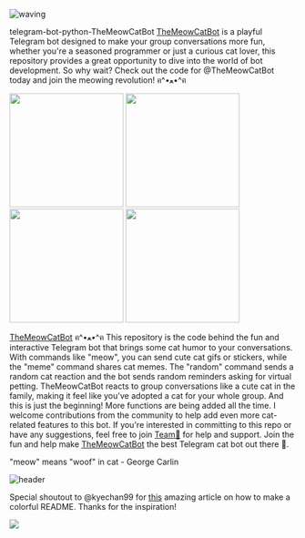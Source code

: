 ![waving](https://capsule-render.vercel.app/api?type=waving&width=400&height=180&text=TheMeowCatBot🐈&fontAlign=79&fontAlignY=40&color=gradient&fontSize=40&fontAlignX=10&descSize=30&animation=twinkling)

telegram-bot-python-TheMeowCatBot
[TheMeowCatBot](https://t.me/TheMeowCatBot) is a playful Telegram bot designed to make your group conversations more fun, whether you're a seasoned programmer or just a curious cat lover, this repository provides a great opportunity to dive into the world of bot development. So why wait? Check out the code for @TheMeowCatBot today and join the meowing revolution! ฅ^•ﻌ•^ฅ

<p float="left">
  <img src="https://media.giphy.com/media/3oKIPnAiaMCws8nOsE/giphy.gif" width="200" height="200" />
  <img src="https://media.giphy.com/media/H1dxi6xdh4NGQCZSvz/giphy.gif" width="200" height="200" />
  <img src="https://media.giphy.com/media/heIX5HfWgEYlW/giphy.gif" width="200" height="200" />
  <img src="https://i.postimg.cc/vmww2FPV/The-Meow-Cat-Bot.png" width="200" height="200" />
</p>


[TheMeowCatBot](https://t.me/TheMeowCatBot) ฅ^•ﻌ•^ฅ 
This repository is the code behind the fun and interactive Telegram bot that brings some cat humor to your conversations. With commands like "meow", you can send cute cat gifs or stickers, while the "meme" command shares cat memes. The "random" command sends a random cat reaction and the bot sends random reminders asking for virtual petting. TheMeowCatBot reacts to group conversations like a cute cat in the family, making it feel like you've adopted a cat for your whole group. And this is just the beginning! More functions are being added all the time. I welcome contributions from the community to help add even more cat-related features to this bot. If you're interested in committing to this repo or have any suggestions, feel free to join [Team🏡](https://t.me/TheMeowChatBot_Team) for help and support. Join the fun and help make [TheMeowCatBot](https://t.me/TheMeowCatBot) the best Telegram cat bot out there 🍦.


"meow" means "woof" in cat - George Carlin

![header](https://capsule-render.vercel.app/api?type=wave&color=gradient&height=180&section=footer&text="meow"&fontSize=90)

Special shoutout to @kyechan99 for [this](https://dev.to/kyechan99/make-your-profile-readme-colorful-3gag) amazing article on how to make a colorful README. Thanks for the inspiration!


<img src="https://t.bkit.co/w_63f6b39de0a62.gif" />
